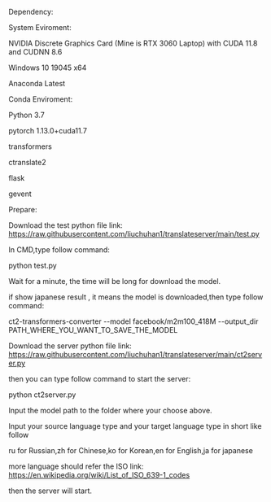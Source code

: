 Dependency:

System Eviroment:

NVIDIA Discrete Graphics Card (Mine is RTX 3060 Laptop) with CUDA 11.8 and CUDNN 8.6

Windows 10 19045 x64

Anaconda Latest



Conda Enviroment:

Python 3.7

pytorch 1.13.0+cuda11.7

transformers

ctranslate2

flask

gevent




Prepare:

Download the test python file link: https://raw.githubusercontent.com/liuchuhan1/translateserver/main/test.py

In CMD,type follow command:

python test.py

Wait for a minute, the time will be long for download the model.

if show japanese result , it means the model is downloaded,then type follow command:

ct2-transformers-converter --model facebook/m2m100_418M --output_dir PATH_WHERE_YOU_WANT_TO_SAVE_THE_MODEL

Download the server python file link: https://raw.githubusercontent.com/liuchuhan1/translateserver/main/ct2server.py

then you can type follow command to start the server:

python ct2server.py

Input the model path to the folder where your choose above.

Input your source language type and your target language type in short like follow

ru for Russian,zh for Chinese,ko for Korean,en for English,ja for japanese

more language should refer the ISO link: https://en.wikipedia.org/wiki/List_of_ISO_639-1_codes

then the server will start.
